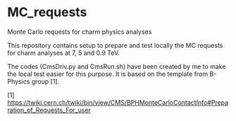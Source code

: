 # MC_requests

Monte Carlo requests for charm physics analyses

This repository contains setup to prepare and test locally the MC requests for charm analyses at 7, 5 and 0.9 TeV. 

The codes (CmsDriv.py and CmsRun.sh) have been created by me to make the local test easier for this purpose. It is based on the template from B-Physics group [1].

[1] https://twiki.cern.ch/twiki/bin/view/CMS/BPHMonteCarloContactInfo#Preparation_of_Requests_For_user
